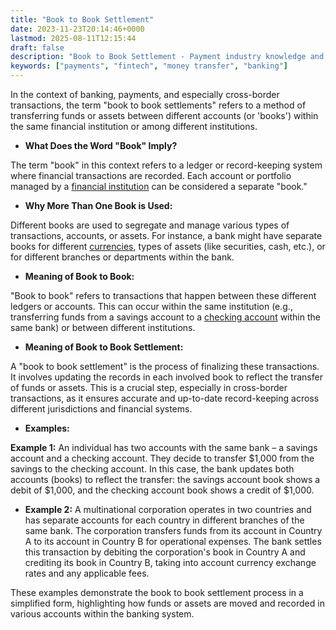 ```yaml
---
title: "Book to Book Settlement"
date: 2023-11-23T20:14:46+0000
lastmod: 2025-08-11T12:15:44
draft: false
description: "Book to Book Settlement - Payment industry knowledge and insights"
keywords: ["payments", "fintech", "money transfer", "banking"]
---
```


In the context of banking, payments, and especially cross-border transactions, the term "book to book settlements" refers to a method of transferring funds or assets between different accounts (or 'books') within the same financial institution or among different institutions.

- **What Does the Word "Book" Imply?**

The term "book" in this context refers to a ledger or record-keeping system where financial transactions are recorded. Each account or portfolio managed by a [financial institution](https://faisalkhanllc.xyz/resources/payments-wiki/f/financial-institution-fi/) can be considered a separate "book."

- **Why More Than One Book is Used:**

Different books are used to segregate and manage various types of transactions, accounts, or assets. For instance, a bank might have separate books for different [currencies](https://faisalkhanllc.xyz/resources/payments-wiki/c/currency/), types of assets (like securities, cash, etc.), or for different branches or departments within the bank.

- **Meaning of Book to Book:**

"Book to book" refers to transactions that happen between these different ledgers or accounts. This can occur within the same institution (e.g., transferring funds from a savings account to a [checking account](https://faisalkhanllc.xyz/resources/payments-wiki/c/checking-account/) within the same bank) or between different institutions.

- **Meaning of Book to Book Settlement:**

A "book to book settlement" is the process of finalizing these transactions. It involves updating the records in each involved book to reflect the transfer of funds or assets. This is a crucial step, especially in cross-border transactions, as it ensures accurate and up-to-date record-keeping across different jurisdictions and financial systems.

- **Examples:**

**Example 1:** An individual has two accounts with the same bank – a savings account and a checking account. They decide to transfer $1,000 from the savings to the checking account. In this case, the bank updates both accounts (books) to reflect the transfer: the savings account book shows a debit of $1,000, and the checking account book shows a credit of $1,000.

- **Example 2:** A multinational corporation operates in two countries and has separate accounts for each country in different branches of the same bank. The corporation transfers funds from its account in Country A to its account in Country B for operational expenses. The bank settles this transaction by debiting the corporation's book in Country A and crediting its book in Country B, taking into account currency exchange rates and any applicable fees.

These examples demonstrate the book to book settlement process in a simplified form, highlighting how funds or assets are moved and recorded in various accounts within the banking system.